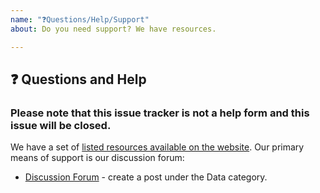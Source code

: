 ```yaml
---
name: "❓Questions/Help/Support"
about: Do you need support? We have resources.

---
```


## ❓ Questions and Help

### Please note that this issue tracker is not a help form and this issue will be closed.

We have a set of [listed resources available on the website](https://pytorch.org/resources). Our primary means of support is our discussion forum:

- [Discussion Forum](https://discuss.pytorch.org/) - create a post under the Data category.